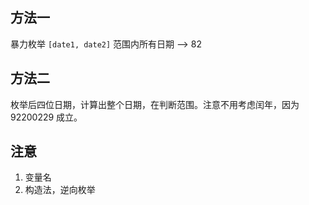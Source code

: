 ## 方法一

暴力枚举 `[date1, date2]` 范围内所有日期 --> 82

## 方法二

枚举后四位日期，计算出整个日期，在判断范围。注意不用考虑闰年，因为 92200229 成立。

## 注意

1. 变量名
2. 构造法，逆向枚举
   